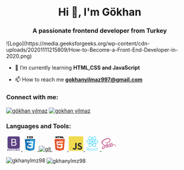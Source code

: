 <h1 align="center">Hi 👋, I'm Gökhan</h1>
<h3 align="center">A passionate frontend developer from Turkey</h3>
![Logo](https://media.geeksforgeeks.org/wp-content/cdn-uploads/20201111215809/How-to-Become-a-Front-End-Developer-in-2020.png)


- 🌱 I’m currently learning **HTML,CSS and JavaScript**

- 📫 How to reach me **gokhanyilmaz997@gmail.com**

<h3 align="left">Connect with me:</h3>
<p align="left">
<a href="https://linkedin.com/in/gökhan yılmaz" target="blank"><img align="center" src="https://raw.githubusercontent.com/rahuldkjain/github-profile-readme-generator/master/src/images/icons/Social/linked-in-alt.svg" alt="gökhan yılmaz" height="30" width="40" /></a>
<a href="https://www.hackerrank.com/gokhan yilmaz" target="blank"><img align="center" src="https://raw.githubusercontent.com/rahuldkjain/github-profile-readme-generator/master/src/images/icons/Social/hackerrank.svg" alt="gokhan yilmaz" height="30" width="40" /></a>
</p>

<h3 align="left">Languages and Tools:</h3>
<p align="left"> <a href="https://getbootstrap.com" target="_blank" rel="noreferrer"> <img src="https://raw.githubusercontent.com/devicons/devicon/master/icons/bootstrap/bootstrap-plain-wordmark.svg" alt="bootstrap" width="40" height="40"/> </a> <a href="https://www.w3schools.com/css/" target="_blank" rel="noreferrer"> <img src="https://raw.githubusercontent.com/devicons/devicon/master/icons/css3/css3-original-wordmark.svg" alt="css3" width="40" height="40"/> </a> <a href="https://git-scm.com/" target="_blank" rel="noreferrer"> <img src="https://www.vectorlogo.zone/logos/git-scm/git-scm-icon.svg" alt="git" width="40" height="40"/> </a> <a href="https://www.w3.org/html/" target="_blank" rel="noreferrer"> <img src="https://raw.githubusercontent.com/devicons/devicon/master/icons/html5/html5-original-wordmark.svg" alt="html5" width="40" height="40"/> </a> <a href="https://developer.mozilla.org/en-US/docs/Web/JavaScript" target="_blank" rel="noreferrer"> <img src="https://raw.githubusercontent.com/devicons/devicon/master/icons/javascript/javascript-original.svg" alt="javascript" width="40" height="40"/> </a> <a href="https://reactjs.org/" target="_blank" rel="noreferrer"> <img src="https://raw.githubusercontent.com/devicons/devicon/master/icons/react/react-original-wordmark.svg" alt="react" width="40" height="40"/> </a> <a href="https://sass-lang.com" target="_blank" rel="noreferrer"> <img src="https://raw.githubusercontent.com/devicons/devicon/master/icons/sass/sass-original.svg" alt="sass" width="40" height="40"/> </a> </p>

<p><img align="left" src="https://github-readme-stats.vercel.app/api/top-langs?username=gkhanylmz98&show_icons=true&locale=en&layout=compact" alt="gkhanylmz98" /></p>

<p>&nbsp;<img align="center" src="https://github-readme-stats.vercel.app/api?username=gkhanylmz98&show_icons=true&locale=en" alt="gkhanylmz98" /></p>

